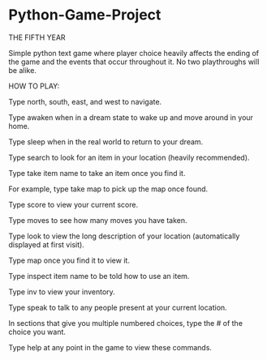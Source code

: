 # Python-Game-Project
THE FIFTH YEAR


Simple python text game where player choice heavily affects the ending of the game and the events that occur throughout it. No two playthroughs will be alike. 

HOW TO PLAY:

Type north, south, east, and west to navigate.

Type awaken when in a dream state to wake up and move around in your home.

Type sleep when in the real world to return to your dream.

Type search to look for an item in your location (heavily recommended).

Type take item name to take an item once you find it.

For example, type take map to pick up the map once found.

Type score to view your current score.

Type moves to see how many moves you have taken.

Type look to view the long description of your location (automatically displayed at first visit).

Type map once you find it to view it.

Type inspect item name to be told how to use an item.

Type inv to view your inventory.

Type speak to talk to any people present at your current location.

In sections that give you multiple numbered choices, type the # of the choice you want.

Type help at any point in the game to view these commands.

